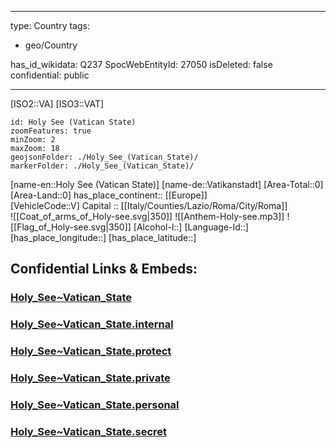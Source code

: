 ﻿---

type: Country
tags:
- geo/Country

has_id_wikidata: Q237 
SpocWebEntityId: 27050
isDeleted: false
confidential: public

---
[ISO2::VA]
[ISO3::VAT]
```leaflet
id: Holy See (Vatican State)
zoomFeatures: true 
minZoom: 2 
maxZoom: 18
geojsonFolder: ./Holy_See_(Vatican_State)/
markerFolder: ./Holy_See_(Vatican_State)/
```

[name-en::Holy See (Vatican State)]
[name-de::Vatikanstadt]
[Area-Total::0]
[Area-Land::0]
has_place_continent:: [[Europe]]  
[VehicleCode::V]
Capital :: [[Italy/Counties/Lazio/Roma/City/Roma]]  
![[Coat_of_arms_of_Holy-see.svg|350]]
![[Anthem-Holy-see.mp3]]
![[Flag_of_Holy-see.svg|350]]
[Alcohol-l::]
[Language-Id::]
[has_place_longitude::]
[has_place_latitude::]



## Confidential Links & Embeds: 

### [Holy_See~Vatican_State](/_public/Earth/Continent/Europe/Europe~South/Holy_See~Vatican_State.md) 

### [Holy_See~Vatican_State.internal](/_internal/Earth/Continent/Europe/Europe~South/Holy_See~Vatican_State.internal.md) 

### [Holy_See~Vatican_State.protect](/_protect/Earth/Continent/Europe/Europe~South/Holy_See~Vatican_State.protect.md) 

### [Holy_See~Vatican_State.private](/_private/Earth/Continent/Europe/Europe~South/Holy_See~Vatican_State.private.md) 

### [Holy_See~Vatican_State.personal](/_personal/Earth/Continent/Europe/Europe~South/Holy_See~Vatican_State.personal.md) 

### [Holy_See~Vatican_State.secret](/_secret/Earth/Continent/Europe/Europe~South/Holy_See~Vatican_State.secret.md) 
